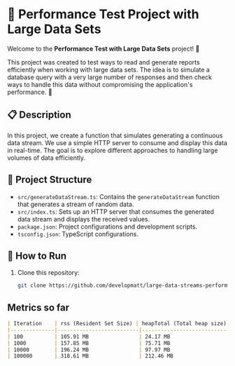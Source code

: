 # 🚀 Performance Test Project with Large Data Sets

Welcome to the **Performance Test with Large Data Sets** project! 🎉

This project was created to test ways to read and generate reports efficiently when working with large data sets. The idea is to simulate a database query with a very large number of responses and then check ways to handle this data without compromising the application's performance. 🚀

## 📋 Description

In this project, we create a function that simulates generating a continuous data stream. We use a simple HTTP server to consume and display this data in real-time. The goal is to explore different approaches to handling large volumes of data efficiently.

## 📂 Project Structure

- `src/generateDataStream.ts`: Contains the `generateDataStream` function that generates a stream of random data.
- `src/index.ts`: Sets up an HTTP server that consumes the generated data stream and displays the received values.
- `package.json`: Project configurations and development scripts.
- `tsconfig.json`: TypeScript configurations.

## 🚀 How to Run

1. Clone this repository:
   ```sh
   git clone https://github.com/developmatt/large-data-streams-performance-test

## Metrics so far

```markdown
| Iteration    | rss (Resident Set Size) | heapTotal (Total heap size) | heapUsed (Memory used) | external (V8 external memory) |
|--------------|--------------------------|-----------------------------|------------------------|------------------------------|
| 100          | 105.91 MB                | 24.17 MB                    | 17.09 MB               | 4.06 MB                      |
| 1000         | 157.85 MB                | 75.71 MB                    | 40.38 MB               | 4.52 MB                      |
| 10000        | 196.24 MB                | 97.97 MB                    | 46.95 MB               | 9.33 MB                      |
| 100000       | 318.61 MB                | 212.46 MB                   | 192.33 MB              | 84.25 MB                     |
```

